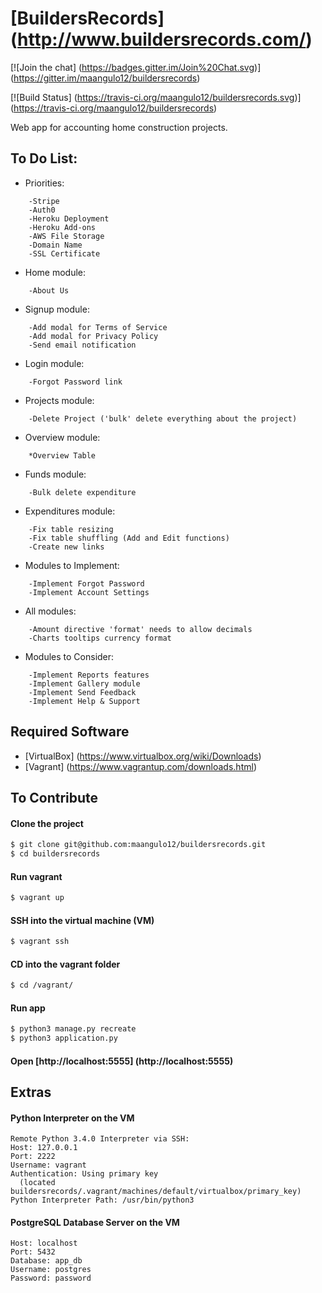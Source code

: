 # [BuildersRecords] (http://www.buildersrecords.com/)

[![Join the chat] (https://badges.gitter.im/Join%20Chat.svg)] (https://gitter.im/maangulo12/buildersrecords)

[![Build Status] (https://travis-ci.org/maangulo12/buildersrecords.svg)] (https://travis-ci.org/maangulo12/buildersrecords)

Web app for accounting home construction projects.

## To Do List:

+ Priorities:
```
    -Stripe
    -Auth0
    -Heroku Deployment
    -Heroku Add-ons
    -AWS File Storage
    -Domain Name
    -SSL Certificate
```

+ Home module:
```
    -About Us
```

+ Signup module:
```
    -Add modal for Terms of Service
    -Add modal for Privacy Policy
    -Send email notification
```

+ Login module:
```
    -Forgot Password link
```

+ Projects module:
```
    -Delete Project ('bulk' delete everything about the project)
```

+ Overview module:
```
    *Overview Table
```

+ Funds module:
```
    -Bulk delete expenditure
```

+ Expenditures module:
```
    -Fix table resizing
    -Fix table shuffling (Add and Edit functions)
    -Create new links
```

+ Modules to Implement:
```
    -Implement Forgot Password
    -Implement Account Settings
```

+ All modules:
```
    -Amount directive 'format' needs to allow decimals
    -Charts tooltips currency format
```

+ Modules to Consider:
```
    -Implement Reports features
    -Implement Gallery module
    -Implement Send Feedback
    -Implement Help & Support
```

## Required Software

+ [VirtualBox] (https://www.virtualbox.org/wiki/Downloads)
+ [Vagrant] (https://www.vagrantup.com/downloads.html)

## To Contribute

#### Clone the project
>
```bash
$ git clone git@github.com:maangulo12/buildersrecords.git
$ cd buildersrecords
```

#### Run vagrant
>
```bash
$ vagrant up    
```

#### SSH into the virtual machine (VM)
>
```bash
$ vagrant ssh
```

#### CD into the vagrant folder
>
```bash
$ cd /vagrant/
```

#### Run app
>
```bash
$ python3 manage.py recreate
$ python3 application.py    
```

#### Open [http://localhost:5555] (http://localhost:5555)

## Extras

#### Python Interpreter on the VM
```
Remote Python 3.4.0 Interpreter via SSH:
Host: 127.0.0.1
Port: 2222
Username: vagrant
Authentication: Using primary key
  (located buildersrecords/.vagrant/machines/default/virtualbox/primary_key)
Python Interpreter Path: /usr/bin/python3
```

#### PostgreSQL Database Server on the VM
```
Host: localhost
Port: 5432
Database: app_db
Username: postgres
Password: password
```
